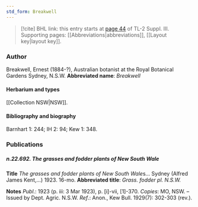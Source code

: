 ```yaml
---
std_form: Breakwell
---
```


> [!cite] BHL link: this entry starts at [page 44](https://www.biodiversitylibrary.org/page/33266351) of TL-2 Suppl. III.
> Supporting pages: [[Abbreviations|abbreviations]], [[Layout key|layout key]].

### Author

Breakwell, Ernest (1884-?), Australian botanist at the Royal Botanical Gardens Sydney, N.S.W. 
**Abbreviated name**: *Breakwell*

#### Herbarium and types

[[Collection NSW|NSW]].

#### Bibliography and biography

Barnhart 1: 244; IH 2: 94; Kew 1: 348.

### Publications

##### n.22.692. The grasses and fodder plants of New South Wale

**Title**
*The grasses and fodder plants of New South Wale*s... Sydney (Alfred James Kent,...) 1923. 16-mo.
**Abbreviated title**: *Grass. fodder pl. N.S.W.*

**Notes**
*Publ*.: 1923 (p. iii: 3 Mar 1923), p. \[i\]-vii, \[1\]-370. *Copies*: MO, NSW. – Issued by Dept. Agric. N.S.W.
*Ref*.: Anon., Kew Bull. 1929(7): 302-303 (rev.).

